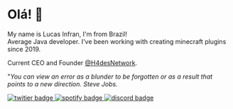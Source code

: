# Olá! 👋

My name is Lucas Infran, I'm from Brazil!  
Average Java developer. I've been working with creating minecraft plugins since 2019.

Current CEO and Founder [@H4desNetwork](https://github.com/H4desNetwork).

"*You can view an error as a blunder to be forgotten or as a result that points to a new direction.
Steve Jobs.*

[
![twitier badge](https://img.shields.io/badge/Twitter-1DA1F2?style=for-the-badge&logo=twitter&logoColor=white)
](https://twitter.com/infrangoo)[
![spotify badge](https://img.shields.io/badge/Spotify-1ED760?style=for-the-badge&amp;logo=spotify&amp;logoColor=white)
](https://open.spotify.com/user/osil1tdp2dzcurn0ahfi0mai4)[
![discord badge](https://img.shields.io/badge/-Infran%230363-000?style=for-the-badge&amp;logo=Discord&amp;logoColor=white)
](https://discord.com/)
